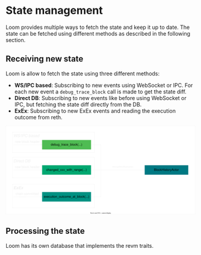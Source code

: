 # State management
Loom provides multiple ways to fetch the state and keep it up to date. The state can be fetched using different methods as described in the following section.

## Receiving new state
Loom is allow to fetch the state using three different methods:
- **WS/IPC based**: Subscribing to new events using WebSocket or IPC. For each new event a `debug_trace_block` call is made to get the state diff.
- **Direct DB**: Subscribing to new events like before using WebSocket or IPC, but fetching the state diff directly from the DB.
- **ExEx**: Subscribing to new ExEx events and reading the execution outcome from reth.

<div align="center">

![Receiving new state](../images/receive_new_state.svg)

</div>


## Processing the state
Loom has its own database that implements the revm traits.